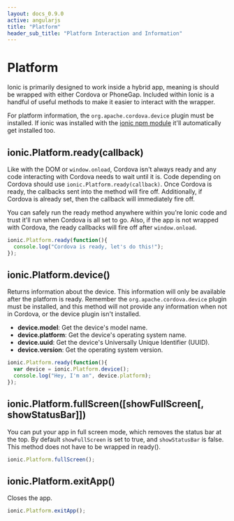 ```yaml
---
layout: docs_0.9.0
active: angularjs
title: "Platform"
header_sub_title: "Platform Interaction and Information"
---
```


Platform
===

Ionic is primarily designed to work inside a hybrid app, meaning is should be wrapped with either Cordova or PhoneGap. Included within Ionic is a handful of useful methods to make it easier to interact with the wrapper.

For platform information, the `org.apache.cordova.device` plugin must be installed. If ionic was installed with the [ionic npm module](https://npmjs.org/package/ionic) it'll automatically get installed too.


## ionic.Platform.ready(callback)

Like with the DOM or `window.onload`, Cordova isn't always ready and any code interacting with Cordova needs to wait until it is. Code depending on Cordova should use `ionic.Platform.ready(callback)`. Once Cordova is ready, the callbacks sent into the method will fire off. Additionally, if Cordova is already set, then the callback will immediately fire off.

You can safely run the ready method anywhere within you're Ionic code and trust it'll run when Cordova is all set to go. Also, if the app is not wrapped with Cordova, the ready callbacks will fire off after `window.onload`.

```javascript
ionic.Platform.ready(function(){
  console.log("Cordova is ready, let's do this!");
});
```


## ionic.Platform.device()

Returns information about the device. This information will only be available after the platform is ready. Remember the `org.apache.cordova.device` plugin must be installed, and this method will not provide any information when not in Cordova, or the device plugin isn't installed.

- __device.model__: Get the device's model name.
- __device.platform__: Get the device's operating system name.
- __device.uuid__: Get the device's Universally Unique Identifier (UUID).
- __device.version__: Get the operating system version.

```javascript
ionic.Platform.ready(function(){
  var device = ionic.Platform.device();
  console.log("Hey, I'm an", device.platform);
});
```


## ionic.Platform.fullScreen([showFullScreen[, showStatusBar]])

You can put your app in full screen mode, which removes the status bar at the top. By default `showFullScreen` is set to true, and `showStatusBar` is false. This method does not have to be wrapped in ready().

```javascript
ionic.Platform.fullScreen();
```

## ionic.Platform.exitApp()

Closes the app.

```javascript
ionic.Platform.exitApp();
```

